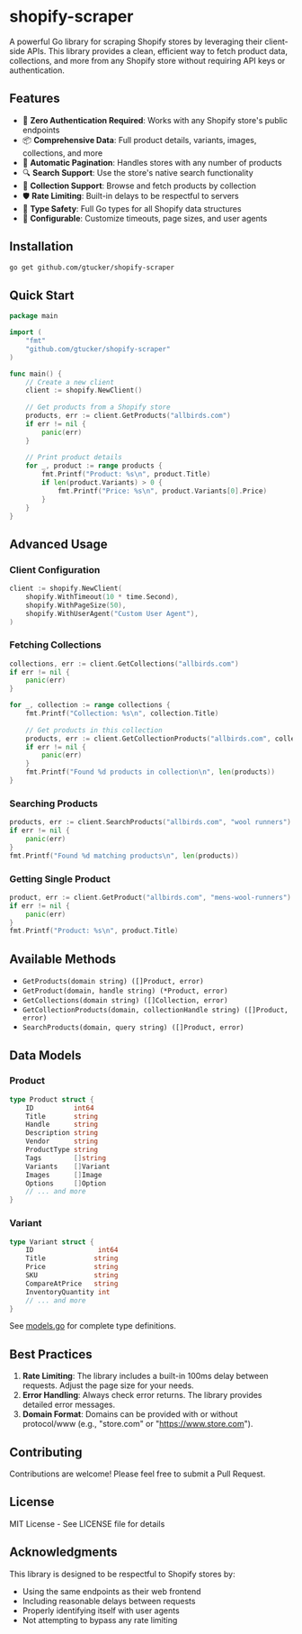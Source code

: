 # shopify-scraper

A powerful Go library for scraping Shopify stores by leveraging their client-side APIs. This library provides a clean, efficient way to fetch product data, collections, and more from any Shopify store without requiring API keys or authentication.

## Features

- 🚀 **Zero Authentication Required**: Works with any Shopify store's public endpoints
- 📦 **Comprehensive Data**: Full product details, variants, images, collections, and more
- 🔄 **Automatic Pagination**: Handles stores with any number of products
- 🔍 **Search Support**: Use the store's native search functionality
- 📑 **Collection Support**: Browse and fetch products by collection
- 🛡️ **Rate Limiting**: Built-in delays to be respectful to servers
- 🎯 **Type Safety**: Full Go types for all Shopify data structures
- 🔧 **Configurable**: Customize timeouts, page sizes, and user agents

## Installation

```bash
go get github.com/gtucker/shopify-scraper
```

## Quick Start

```go
package main

import (
    "fmt"
    "github.com/gtucker/shopify-scraper"
)

func main() {
    // Create a new client
    client := shopify.NewClient()
    
    // Get products from a Shopify store
    products, err := client.GetProducts("allbirds.com")
    if err != nil {
        panic(err)
    }
    
    // Print product details
    for _, product := range products {
        fmt.Printf("Product: %s\n", product.Title)
        if len(product.Variants) > 0 {
            fmt.Printf("Price: %s\n", product.Variants[0].Price)
        }
    }
}
```

## Advanced Usage

### Client Configuration

```go
client := shopify.NewClient(
    shopify.WithTimeout(10 * time.Second),
    shopify.WithPageSize(50),
    shopify.WithUserAgent("Custom User Agent"),
)
```

### Fetching Collections

```go
collections, err := client.GetCollections("allbirds.com")
if err != nil {
    panic(err)
}

for _, collection := range collections {
    fmt.Printf("Collection: %s\n", collection.Title)
    
    // Get products in this collection
    products, err := client.GetCollectionProducts("allbirds.com", collection.Handle)
    if err != nil {
        panic(err)
    }
    fmt.Printf("Found %d products in collection\n", len(products))
}
```

### Searching Products

```go
products, err := client.SearchProducts("allbirds.com", "wool runners")
if err != nil {
    panic(err)
}
fmt.Printf("Found %d matching products\n", len(products))
```

### Getting Single Product

```go
product, err := client.GetProduct("allbirds.com", "mens-wool-runners")
if err != nil {
    panic(err)
}
fmt.Printf("Product: %s\n", product.Title)
```

## Available Methods

- `GetProducts(domain string) ([]Product, error)`
- `GetProduct(domain, handle string) (*Product, error)`
- `GetCollections(domain string) ([]Collection, error)`
- `GetCollectionProducts(domain, collectionHandle string) ([]Product, error)`
- `SearchProducts(domain, query string) ([]Product, error)`

## Data Models

### Product
```go
type Product struct {
    ID          int64
    Title       string
    Handle      string
    Description string
    Vendor      string
    ProductType string
    Tags        []string
    Variants    []Variant
    Images      []Image
    Options     []Option
    // ... and more
}
```

### Variant
```go
type Variant struct {
    ID                int64
    Title            string
    Price            string
    SKU              string
    CompareAtPrice   string
    InventoryQuantity int
    // ... and more
}
```

See [models.go](models.go) for complete type definitions.

## Best Practices

1. **Rate Limiting**: The library includes a built-in 100ms delay between requests. Adjust the page size for your needs.
2. **Error Handling**: Always check error returns. The library provides detailed error messages.
3. **Domain Format**: Domains can be provided with or without protocol/www (e.g., "store.com" or "https://www.store.com").

## Contributing

Contributions are welcome! Please feel free to submit a Pull Request.

## License

MIT License - See LICENSE file for details

## Acknowledgments

This library is designed to be respectful to Shopify stores by:
- Using the same endpoints as their web frontend
- Including reasonable delays between requests
- Properly identifying itself with user agents
- Not attempting to bypass any rate limiting